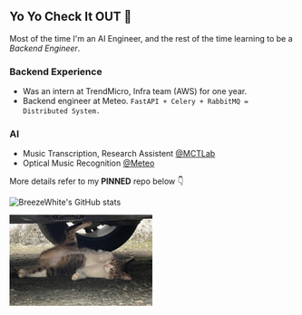 ## Yo Yo Check It OUT :metal:

Most of the time I'm an AI Engineer, and the rest of the time learning to be a *Backend Engineer*.

### Backend Experience
- Was an intern at TrendMicro, Infra team (AWS) for one year.
- Backend engineer at Meteo. `FastAPI + Celery + RabbitMQ = Distributed System.`

### AI
- Music Transcription, Research Assistent [@MCTLab](https://github.com/Music-and-Culture-Technology-Lab)
- Optical Music Recognition [@Meteo](https://github.com/meteo-team)

More details refer to my **PINNED** repo below :point_down:

![BreezeWhite's GitHub stats](https://github-readme-stats.vercel.app/api?username=BreezeWhite&show_icons=true&theme=dracula)

<p align='left'>
    <img width="50%" src="cat.jpg">
</p>

<!--
**BreezeWhite/BreezeWhite** is a ✨ _special_ ✨ repository because its `README.md` (this file) appears on your GitHub profile.

Here are some ideas to get you started:

- 🔭 I’m currently working on ...
- 🌱 I’m currently learning ...
- 👯 I’m looking to collaborate on ...
- 🤔 I’m looking for help with ...
- 💬 Ask me about ...
- 📫 How to reach me: ...
- 😄 Pronouns: ...
- ⚡ Fun fact: ...
-->

